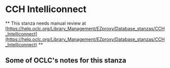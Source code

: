 # CCH Intelliconnect
** This stanza needs manual review at [https://help.oclc.org/Library_Management/EZproxy/Database_stanzas/CCH_Intelliconnect](https://help.oclc.org/Library_Management/EZproxy/Database_stanzas/CCH_Intelliconnect) **

## Some of OCLC's notes for this stanza

&nbsp;
